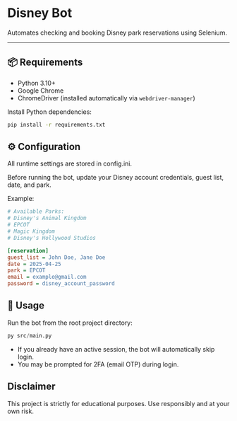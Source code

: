 # Disney Bot

Automates checking and booking Disney park reservations using Selenium.

---

## 📦 Requirements

- Python 3.10+
- Google Chrome
- ChromeDriver (installed automatically via `webdriver-manager`)

Install Python dependencies:

```bash
pip install -r requirements.txt
```

## ⚙️ Configuration

All runtime settings are stored in config.ini.

Before running the bot, update your Disney account credentials, guest list, date, and park.

Example:

```ini
# Available Parks:
# Disney's Animal Kingdom
# EPCOT
# Magic Kingdom
# Disney's Hollywood Studios

[reservation]
guest_list = John Doe, Jane Doe
date = 2025-04-25
park = EPCOT
email = example@gmail.com
password = disney_account_password
```

## 🚀 Usage

Run the bot from the root project directory:

```py
py src/main.py
```

- If you already have an active session, the bot will automatically skip login.
- You may be prompted for 2FA (email OTP) during login.

## Disclaimer

This project is strictly for educational purposes. Use responsibly and at your own risk.

